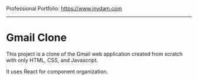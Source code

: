Professional Portfolio: https://www.jnydam.com

---------------------------------------------------

# Gmail Clone

This project is a clone of the Gmail web application created from scratch
with only HTML, CSS, and Javascript. 

It uses React for component organization. 
